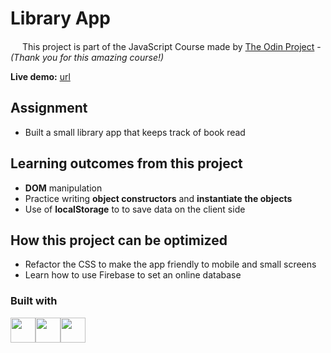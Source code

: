 # Library App

<img src="https://www.theodinproject.com/assets/odin-logo-bd86cf893a3de1f1daceabc1377f58669776616a91ab70c601fd5c16a4686468.svg" width="15"> This project is part of the JavaScript Course made by [The Odin Project](www.theodinproject.com) - *(Thank you for this amazing course!)* 

**Live demo:** [url]() 


## Assignment
-  Built a small library app that keeps track of book read

## Learning outcomes from this project
- **DOM** manipulation
- Practice writing **object constructors** and **instantiate the objects**
- Use of **localStorage** to to save data on the client side

## How this project can be optimized
- Refactor the CSS to make the app friendly to mobile and small screens
- Learn how to use Firebase to set an online database

### Built with
<img src="https://image.flaticon.com/icons/png/512/136/136528.png" width="40"><img src="https://image.flaticon.com/icons/png/512/136/136527.png" width="40"><img src="https://image.flaticon.com/icons/png/512/136/136530.png" width="40">